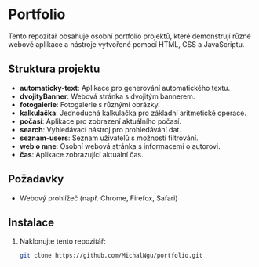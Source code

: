 # Portfolio

Tento repozitář obsahuje osobní portfolio projektů, které demonstrují různé webové aplikace a nástroje vytvořené pomocí HTML, CSS a JavaScriptu.

## Struktura projektu

- **automaticky-text**: Aplikace pro generování automatického textu.
- **dvojityBanner**: Webová stránka s dvojitým bannerem.
- **fotogalerie**: Fotogalerie s různými obrázky.
- **kalkulačka**: Jednoduchá kalkulačka pro základní aritmetické operace.
- **počasí**: Aplikace pro zobrazení aktuálního počasí.
- **search**: Vyhledávací nástroj pro prohledávání dat.
- **seznam-users**: Seznam uživatelů s možností filtrování.
- **web o mne**: Osobní webová stránka s informacemi o autorovi.
- **čas**: Aplikace zobrazující aktuální čas.

## Požadavky

- Webový prohlížeč (např. Chrome, Firefox, Safari)

## Instalace

1. Naklonujte tento repozitář:

   ```bash
   git clone https://github.com/MichalNgu/portfolio.git
